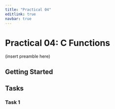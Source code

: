 ```yaml
---
title: "Practical 04"
editlink: true
navbar: true
---
```


# Practical 04: C Functions

(insert preamble here)

## Getting Started

## Tasks

### Task 1
